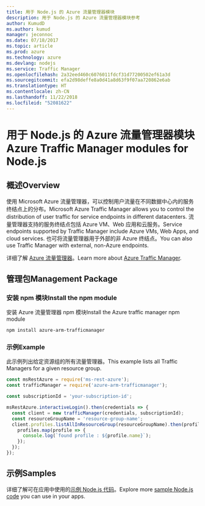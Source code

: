 ```yaml
---
title: 用于 Node.js 的 Azure 流量管理器模块
description: 用于 Node.js 的 Azure 流量管理器模块参考
author: KumudD
ms.author: kumud
manager: jeconnoc
ms.date: 07/18/2017
ms.topic: article
ms.prod: azure
ms.technology: azure
ms.devlang: nodejs
ms.service: Traffic Manager
ms.openlocfilehash: 2a32eed460c6076011fdcf31d77200502ef61a3d
ms.sourcegitcommit: efa2d98deffe8a0d41a8d63f9f07aa720862e6ab
ms.translationtype: HT
ms.contentlocale: zh-CN
ms.lasthandoff: 11/22/2018
ms.locfileid: "52081622"
---
```

# <a name="azure-traffic-manager-modules-for-nodejs"></a><span data-ttu-id="62643-103">用于 Node.js 的 Azure 流量管理器模块</span><span class="sxs-lookup"><span data-stu-id="62643-103">Azure Traffic Manager modules for Node.js</span></span>

## <a name="overview"></a><span data-ttu-id="62643-104">概述</span><span class="sxs-lookup"><span data-stu-id="62643-104">Overview</span></span>

<span data-ttu-id="62643-105">使用 Microsoft Azure 流量管理器，可以控制用户流量在不同数据中心内的服务终结点上的分布。</span><span class="sxs-lookup"><span data-stu-id="62643-105">Microsoft Azure Traffic Manager allows you to control the distribution of user traffic for service endpoints in different datacenters.</span></span> <span data-ttu-id="62643-106">流量管理器支持的服务终结点包括 Azure VM、Web 应用和云服务。</span><span class="sxs-lookup"><span data-stu-id="62643-106">Service endpoints supported by Traffic Manager include Azure VMs, Web Apps, and cloud services.</span></span> <span data-ttu-id="62643-107">也可将流量管理器用于外部的非 Azure 终结点。</span><span class="sxs-lookup"><span data-stu-id="62643-107">You can also use Traffic Manager with external, non-Azure endpoints.</span></span>

<span data-ttu-id="62643-108">详细了解 [Azure 流量管理器](https://docs.microsoft.com/azure/traffic-manager/traffic-manager-overview)。</span><span class="sxs-lookup"><span data-stu-id="62643-108">Learn more about [Azure Traffic Manager](https://docs.microsoft.com/azure/traffic-manager/traffic-manager-overview).</span></span>

## <a name="management-package"></a><span data-ttu-id="62643-109">管理包</span><span class="sxs-lookup"><span data-stu-id="62643-109">Management Package</span></span>

### <a name="install-the-npm-module"></a><span data-ttu-id="62643-110">安装 npm 模块</span><span class="sxs-lookup"><span data-stu-id="62643-110">Install the npm module</span></span>

<span data-ttu-id="62643-111">安装 Azure 流量管理器 npm 模块</span><span class="sxs-lookup"><span data-stu-id="62643-111">Install the Azure traffic manager npm module</span></span>

```bash
npm install azure-arm-trafficmanager
```

### <a name="example"></a><span data-ttu-id="62643-112">示例</span><span class="sxs-lookup"><span data-stu-id="62643-112">Example</span></span>

<span data-ttu-id="62643-113">此示例列出给定资源组的所有流量管理器。</span><span class="sxs-lookup"><span data-stu-id="62643-113">This example lists all Traffic Managers for a given resource group.</span></span>

```javascript
const msRestAzure = require('ms-rest-azure');
const trafficManager = require('azure-arm-trafficmanager');

const subscriptionId = 'your-subscription-id';

msRestAzure.interactiveLogin().then(credentials => {
  const client = new trafficManager(credentials, subscriptionId);
  const resourceGroupName = 'resource-group-name';
  client.profiles.listAllInResourceGroup(resourceGroupName).then(profiles => {
    profiles.map(profile => {
      console.log(`found profile : ${profile.name}`);
    });
  });
});
```

## <a name="samples"></a><span data-ttu-id="62643-114">示例</span><span class="sxs-lookup"><span data-stu-id="62643-114">Samples</span></span>

<span data-ttu-id="62643-115">详细了解可在应用中使用的[示例 Node.js 代码](https://azure.microsoft.com/resources/samples/?platform=nodejs)。</span><span class="sxs-lookup"><span data-stu-id="62643-115">Explore more [sample Node.js code](https://azure.microsoft.com/resources/samples/?platform=nodejs) you can use in your apps.</span></span>
